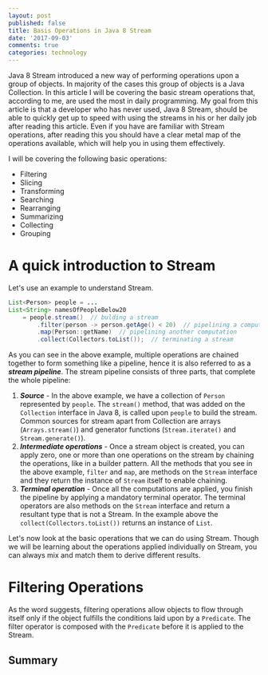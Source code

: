 ```yaml
---
layout: post
published: false
title: Basis Operations in Java 8 Stream
date: '2017-09-03'
comments: true
categories: technology
---
```


Java 8 Stream introduced a new way of performing operations upon a group of objects. In majority of the cases this 
group of objects is a Java Collection. In this article I will be covering the basic stream operations that, according 
to me, are used the most in daily programming. My goal from this article is that a developer who has never used, Java 
8 Stream, should be able to quickly get up to speed with using the streams in his or her daily job after reading this 
article. Even if you have are familiar with Stream operations, after reading this you should have a clear metal map 
of the operations available, which will help you in using them effectively.

I will be covering the following basic operations:

- Filtering
- Slicing
- Transforming
- Searching
- Rearranging
- Summarizing
- Collecting
- Grouping

# A quick introduction to Stream
Let's use an example to understand Stream. 

```java
List<Person> people = ...
List<String> namesOfPeopleBelow20 
    = people.stream()  // bulding a stream
        .filter(person -> person.getAge() < 20)  // pipelining a computation
        .map(Person::getName)  // pipelining another computation
        .collect(Collectors.toList());  // terminating a stream
```

As you can see in the above example, multiple operations are chained together to form something like a pipeline, 
hence it is also referred to as a ___stream pipeline___. The stream pipeline consists of three parts, that complete the 
whole pipeline:

1. ___Source___ - In the above example, we have a collection of `Person` represented by `people`. The `stream()` 
method, that was added on the `Collection` interface in Java 8, is called upon `people` to build the stream. Common 
sources for stream apart from Collection are arrays (`Arrays.stream()`) and generator functions (`Stream.iterate()`
and `Stream.generate()`). 
2. ___Intermediate operations___ - Once a stream object is created, you can apply zero, one or more than one operations 
on the stream by chaining the operations, like in a builder pattern. All the methods that you see in the above example, 
`filter` and `map`, are methods on the `Stream` interface and they return the instance of `Stream` itself to enable 
chaining. 
3. ___Terminal operation___ - Once all the computations are applied, you finish the pipeline by applying a mandatory 
terminal operator. The terminal operators are also methods on the `Stream` interface and return a resultant type that 
is not a Stream. In the example above the `collect(Collectors.toList())` returns an instance of `List`. 

Let's now look at the basic operations that we can do using Stream. Though we will be learning about the operations 
applied individually on Stream, you can always mix and match them to derive different results.

# Filtering Operations
As the word suggests, filtering operations allow objects to flow through itself only if the object fulfills the 
conditions laid upon by a `Predicate`. The filter operator is composed with the `Predicate` before it is applied 
to the Stream.   
     

## Summary
